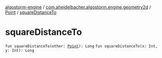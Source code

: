 [algostorm-engine](../../index.md) / [com.aheidelbacher.algostorm.engine.geometry2d](../index.md) / [Point](index.md) / [squareDistanceTo](.)

# squareDistanceTo

`fun squareDistanceTo(other: `[`Point`](index.md)`): Long`
`fun squareDistanceTo(x: Int, y: Int): Long`
